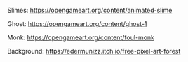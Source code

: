 Slimes: https://opengameart.org/content/animated-slime

Ghost: https://opengameart.org/content/ghost-1

Monk: https://opengameart.org/content/foul-monk

Background: https://edermunizz.itch.io/free-pixel-art-forest

